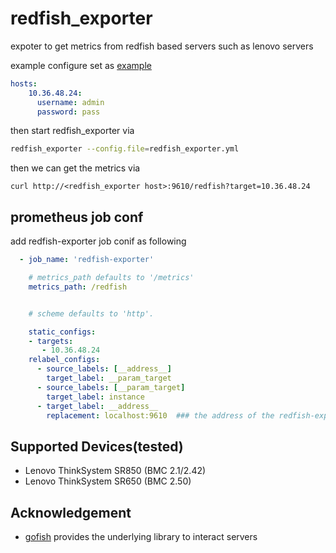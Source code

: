 # redfish_exporter
expoter to get  metrics from redfish based servers such as lenovo servers



example configure set as [example](./scripts/redfish_exporter.yml)
```yaml
hosts:
    10.36.48.24:
      username: admin
      password: pass
```



then start redfish_exporter via 
```sh
redfish_exporter --config.file=redfish_exporter.yml
```

then we can get the metrics via 
```
curl http://<redfish_exporter host>:9610/redfish?target=10.36.48.24

```

## prometheus job conf
add redfish-exporter job conif as following
```yaml
  - job_name: 'redfish-exporter'

    # metrics_path defaults to '/metrics'
    metrics_path: /redfish


    # scheme defaults to 'http'.

    static_configs:
    - targets:
       - 10.36.48.24
    relabel_configs:
      - source_labels: [__address__]
        target_label: __param_target
      - source_labels: [__param_target]
        target_label: instance
      - target_label: __address__
        replacement: localhost:9610  ### the address of the redfish-exporter address
````


## Supported Devices(tested)
- Lenovo ThinkSystem SR850 (BMC 2.1/2.42)
- Lenovo ThinkSystem SR650 (BMC 2.50)

## Acknowledgement

- [gofish](https://github.com/stmcginnis/gofish) provides the underlying library to interact servers  
